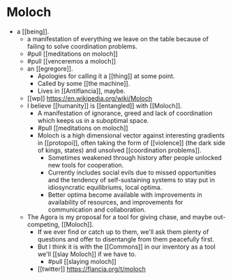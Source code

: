 # Moloch

- a [[being]].
  - a manifestation of everything we leave on the table because of failing to solve coordination problems.
  - #pull [[meditations on moloch]]
  - #pull [[venceremos a moloch]]
  - an [[egregore]].
    - Apologies for calling it a [[thing]] at some point.
    - Called by some [[the machine]].
    - Lives in [[Antiflancia]], maybe.
  - [[wp]] https://en.wikipedia.org/wiki/Moloch
  - I believe [[humanity]] is [[entangled]] with [[Moloch]].
    - A manifestation of ignorance, greed and lack of coordination which keeps us in a suboptimal space.
    - #pull [[meditations on moloch]]
    - Moloch is a high dimensional vector against interesting gradients in [[protopoi]], often taking the form of [[violence]] (the dark side of kings, states) and unsolved [[coordination problems]].
      - Sometimes weakened through history after people unlocked new tools for cooperation.
      - Currently includes social evils due to missed opportunities and the tendency of self-sustaining systems to stay put in idiosyncratic equilibriums, local optima.
      - Better optima become available with improvements in availability of resources, and improvements for communication and collaboration.
  - The Agora is my proposal for a tool for giving chase, and maybe out-competing, [[Moloch]].
    - If we ever find or catch up to them, we'll ask them plenty of questions and offer to disentangle from them peacefully first.
    - But I think it is with the [[Commons]] in our inventory as a tool we'll [[slay Moloch]] if we have to.
      - #pull [[slaying moloch]]
    - [[twitter]] https://flancia.org/t/moloch


